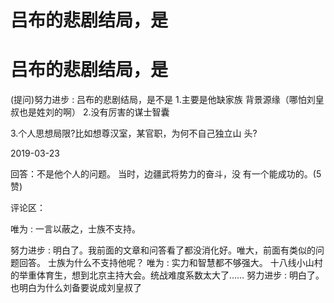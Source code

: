 # 吕布的悲剧结局，是

# 吕布的悲剧结局，是

(提问)努力进步 : 吕布的悲剧结局，是不是 1.主要是他缺家族 背景源缘（哪怕刘皇叔也是姓刘的啊） 2.没有厉害的谋士智囊

3.个人思想局限?比如想尊汉室，某官职，为何不自己独立山 头?

2019-03-23

回答：不是他个人的问题。 当时，边疆武将势力的奋斗，没 有一个能成功的。(5 赞)

评论区：

唯为 : 一言以蔽之，士族不支持。

努力进步 : 明白了。我前面的文章和问答看了都没消化好。唯大，前面有类似的问题回答。 士族为什么不支持他呢？ 唯为 : 实力和智慧都不够强大。 十八线小山村的举重体育生，想到北京主持大会。统战难度系数太大了…… 努力进步 : 明白了。 也明白为什么刘备要说成刘皇叔了